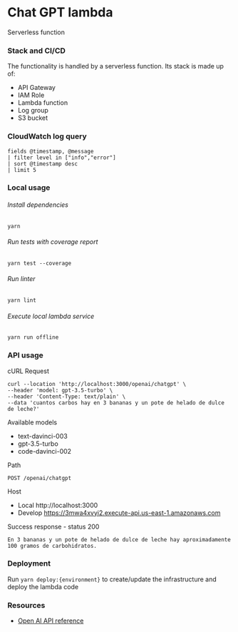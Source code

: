 # Chat GPT lambda
Serverless function

### Stack and CI/CD
The functionality is handled by a serverless function.
Its stack is made up of:
- API Gateway
- IAM Role
- Lambda function
- Log group
- S3 bucket

### CloudWatch log query
```
fields @timestamp, @message
| filter level in ["info","error"]
| sort @timestamp desc
| limit 5
```

### Local usage
###### Install dependencies
```
yarn
```
###### Run tests with coverage report
```
yarn test --coverage
```
###### Run linter
```
yarn lint
```

###### Execute local lambda service
```
yarn run offline
```

### API usage

cURL Request
```
curl --location 'http://localhost:3000/openai/chatgpt' \
--header 'model: gpt-3.5-turbo' \
--header 'Content-Type: text/plain' \
--data 'cuantos carbos hay en 3 bananas y un pote de helado de dulce de leche?'
```

Available models
- text-davinci-003
- gpt-3.5-turbo
- code-davinci-002

Path
```
POST /openai/chatgpt
```
Host
* Local
http://localhost:3000
* Develop
https://3mwa4xvyi2.execute-api.us-east-1.amazonaws.com

Success response - status 200
```
En 3 bananas y un pote de helado de dulce de leche hay aproximadamente 100 gramos de carbohidratos.
```

### Deployment
Run `yarn deploy:{environment}` to create/update the infrastructure and deploy the lambda code

### Resources
* [Open AI API reference](https://platform.openai.com/docs/api-reference)
